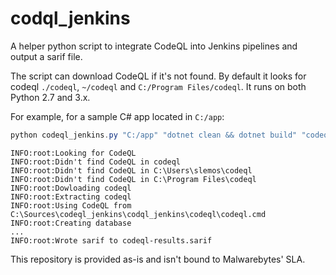 # codql_jenkins
 
A helper python script to integrate CodeQL into Jenkins pipelines and output a sarif file.

The script can download CodeQL if it's not found. By default it looks for codeql `./codeql`, `~/codeql` and `C:/Program Files/codeql`. It runs on both Python 2.7 and 3.x.

For example, for a sample C# app located in `C:/app`:

```powershell
python codeql_jenkins.py "C:/app" "dotnet clean && dotnet build" "codeql-db-app" "csharp" "codeql/csharp-queries" "codeql-results.sarif" 
```

```
INFO:root:Looking for CodeQL
INFO:root:Didn't find CodeQL in codeql
INFO:root:Didn't find CodeQL in C:\Users\slemos\codeql
INFO:root:Didn't find CodeQL in C:\Program Files\codeql
INFO:root:Dowloading codeql
INFO:root:Extracting codeql
INFO:root:Using CodeQL from C:\Sources\codeql_jenkins\codql_jenkins\codeql\codeql.cmd
INFO:root:Creating database
...
INFO:root:Wrote sarif to codeql-results.sarif
```

This repository is provided as-is and isn't bound to Malwarebytes' SLA.
